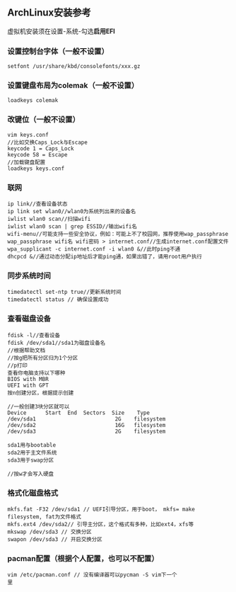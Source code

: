 ## ArchLinux安装参考

虚拟机安装须在设置-系统-勾选**启用EFI**

### 设置控制台字体（一般不设置）
```
setfont /usr/share/kbd/consolefonts/xxx.gz
```
### 设置键盘布局为colemak（一般不设置）
```
loadkeys colemak
```
### 改键位（一般不设置）
```
vim keys.conf
//比如交换Caps_Lock与Escape
keycode 1 = Caps_Lock
keycode 58 = Escape
//加载键盘配置
loadkeys keys.conf
```
### 联网
```
ip link//查看设备状态
ip link set wlan0//wlan0为系统列出来的设备名
iwlist wlan0 scan//扫描wifi
iwlist wlan0 scan | grep ESSID//输出wifi名
wifi-menu//可能支持一些安全协议，例如：可能上不了校园网，推荐使用wap_passphrase
wap_passphrase wifi名 wifi密码 > internet.conf//生成internet.conf配置文件
wpa_supplicant -c internet.conf -i wlan0 &//此时ping不通
dhcpcd &//通过动态分配ip地址后才能ping通，如果出错了，请用root用户执行
```
### 同步系统时间
```
timedatectl set-ntp true//更新系统时间
timedatectl status // 确保设置成功
```
### 查看磁盘设备
```
fdisk -l//查看设备
fdisk /dev/sda1//sda1为磁盘设备名
//根据帮助文档
//按g把所有分区归为1个分区
//p打印
查看你电脑支持以下哪种
BIOS with MBR
UEFI with GPT
按n创建分区，根据提示创建

//一般创建3块分区就可以
Device      Start  End  Sectors  Size    Type
/dev/sda1                         2G    filesystem
/dev/sda2                         16G   filesystem
/dev/sda3                         2G    filesystem

sda1用与bootable
sda2用于主文件系统
sda3用于swap分区

//按w才会写入硬盘
```

### 格式化磁盘格式
```
mkfs.fat -F32 /dev/sda1 // UEFI引导分区，用于boot， mkfs= make filesystem, fat为文件格式
mkfs.ext4 /dev/sda2// 引导主分区，这个格式有多种，比如ext4，xfs等
mkswap /dev/sda3 // 交换分区
swapon /dev/sda3 // 开启交换分区
```

### pacman配置（根据个人配置，也可以不配置）
```
vim /etc/pacman.conf // 没有编译器可以pycman -S vim下一个
里
